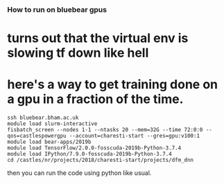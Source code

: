 ### How to run on bluebear gpus

# turns out that the virtual env is slowing tf down like hell

# here's a way to get training done on a gpu in a fraction of the time.

```
ssh bluebear.bham.ac.uk
module load slurm-interactive
fisbatch_screen --nodes 1-1 --ntasks 20 --mem=32G --time 72:0:0 --qos=castlespowergpu --account=charesti-start --gres=gpu:v100:1
module load bear-apps/2019b
module load TensorFlow/2.0.0-fosscuda-2019b-Python-3.7.4
module load IPython/7.9.0-fosscuda-2019b-Python-3.7.4
cd /castles/nr/projects/2018/charesti-start/projects/dfm_dnn
```

then you can run the code using python like usual. 
